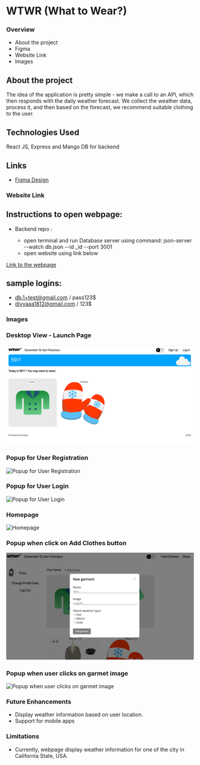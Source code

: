 # WTWR (What to Wear?)

### Overview

- About the project
- Figma
- Website Link
- Images

## About the project

The idea of the application is pretty simple - we make a call to an API, which then responds with the daily weather forecast. We collect the weather data, process it, and then based on the forecast, we recommend suitable clothing to the user.

## Technologies Used

React JS, Express and Mango DB for backend

## Links

- [Figma Design](https://www.figma.com/file/DTojSwldenF9UPKQZd6RRb/Sprint-10%3A-WTWR)

### Website Link

## Instructions to open webpage:

- Backend repo :

  - open terminal and run Database server using command: json-server --watch db.json --id \_id --port 3001
  - open website using link below

[Link to the webpage](https://divyaaa1812.github.io/se_project_react)

## sample logins:

- db.1+test@gmail.com / pass123$
- divyaaa1812@gmail.com / 123$

### Images

### Desktop View - Launch Page

![Desktop View](https://github.com/divyaaa1812/se_project_react/blob/main/Website/LaunchPage.png)

### Popup for User Registration

![Popup for User Registration](C:\Users\divya\projects\se_project_react\Website\UserRegistrationform.png)

### Popup for User Login

![Popup for User Login](C:\Users\divya\projects\se_project_react\Website\Loginform.png)

### Homepage

![Homepage](C:\Users\divya\projects\se_project_react\Website\Home.png)

### Popup when click on Add Clothes button

![Popup when click on Add Clothes button](Website\AddClothesPopup.png)

### Popup when user clicks on garmet image

![Popup when user clicks on garmet image](C:\Users\divya\projects\se_project_react\Website\cradItem.png)

### Future Enhancements

- Display weather information based on user location.
- Support for mobile apps

### Limitations

- Currently, webpage display weather information for one of the city in California State, USA.
